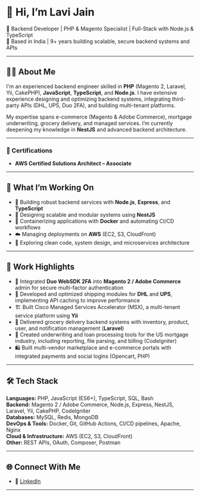 # 👋 Hi, I’m Lavi Jain

🎯 Backend Developer | PHP & Magento Specialist | Full-Stack with Node.js & TypeScript  
📍 Based in India | 9+ years building scalable, secure backend systems and APIs

---

## 👨‍💻 About Me

I'm an experienced backend engineer skilled in **PHP** (Magento 2, Laravel, Yii, CakePHP), **JavaScript**, **TypeScript**, and **Node.js**. I have extensive experience designing and optimizing backend systems, integrating third-party APIs (DHL, UPS, Duo 2FA), and building multi-tenant platforms.

My expertise spans e-commerce (Magento & Adobe Commerce), mortgage underwriting, grocery delivery, and managed services. I’m currently deepening my knowledge in **NestJS** and advanced backend architecture.

---

### 📜 Certifications

- **AWS Certified Solutions Architect – Associate**

---

## 🚀 What I’m Working On

- 🧱 Building robust backend services with **Node.js**, **Express**, and **TypeScript**  
- 🧩 Designing scalable and modular systems using **NestJS**  
- 🐳 Containerizing applications with **Docker** and automating CI/CD workflows  
- ☁️ Managing deployments on **AWS** (EC2, S3, CloudFront)  
- 🔬 Exploring clean code, system design, and microservices architecture

---

## 💼 Work Highlights

- 🔐 Integrated **Duo WebSDK 2FA** into **Magento 2 / Adobe Commerce** admin for secure multi-factor authentication  
- 🚚 Developed and optimized shipping modules for **DHL** and **UPS**, implementing API caching to improve performance  
- 🏗 Built Cisco Managed Services Accelerator (MSX), a multi-tenant service platform using **Yii**  
- 🛒 Delivered grocery delivery backend systems with inventory, product, user, and notification management (**Laravel**)  
- 🏢 Created underwriting and loan processing tools for the US mortgage industry, including reporting, file parsing, and billing (CodeIgniter)  
- 🛍 Built multi-vendor marketplace and e-commerce portals with integrated payments and social logins (Opencart, PHP)  

---

## 🛠️ Tech Stack

**Languages:** PHP, JavaScript (ES6+), TypeScript, SQL, Bash  
**Backend:** Magento 2 / Adobe Commerce, Node.js, Express, NestJS, Laravel, Yii, CakePHP, CodeIgniter  
**Databases:** MySQL, Redis, MongoDB  
**DevOps & Tools:** Docker, Git, GitHub Actions, CI/CD pipelines, Apache, Nginx  
**Cloud & Infrastructure:** AWS (EC2, S3, CloudFront)  
**Other:** REST APIs, OAuth, Composer, Postman

---

## 🌐 Connect With Me

- 💼 [LinkedIn](https://www.linkedin.com/in/lavijain/)

---
